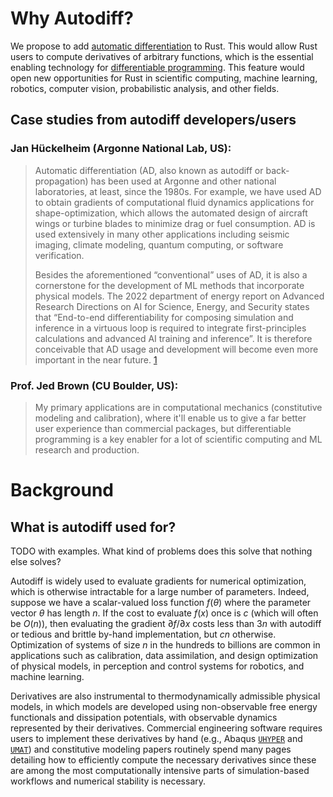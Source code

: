 # Why Autodiff?

We propose to add [automatic differentiation](https://en.wikipedia.org/wiki/Automatic_differentiation) to Rust.  This would allow Rust users to compute derivatives of arbitrary functions, which is the essential enabling technology for [differentiable programming](https://en.wikipedia.org/wiki/Differentiable_programming). This feature would open new opportunities for Rust in scientific computing, machine learning, robotics, computer vision, probabilistic analysis, and other fields.

## Case studies from autodiff developers/users

### Jan Hückelheim (Argonne National Lab, US):

> Automatic differentiation (AD, also known as autodiff or back-propagation) has been used at Argonne and other national laboratories, at least, since the 1980s. For example, we have used AD to obtain gradients of computational fluid dynamics applications for shape-optimization, which allows the automated design of aircraft wings or turbine blades to minimize drag or fuel consumption. AD is used extensively in many other applications including seismic imaging, climate modeling, quantum computing, or software verification.
>
> Besides the aforementioned “conventional” uses of AD, it is also a cornerstone for the development of ML methods that incorporate physical models. The 2022 department of energy report on Advanced Research Directions on AI for Science, Energy, and Security states that “End-to-end differentiability for composing simulation and inference in a virtuous loop is required to integrate first-principles calculations and advanced AI training and inference”. It is therefore conceivable that AD usage and development will become even more important in the near future.
[1](https://www.anl.gov/sites/www/files/2023-05/AI4SESReport-2023.pdf)

### Prof. Jed Brown (CU Boulder, US):

> My primary applications are in computational mechanics (constitutive modeling and calibration), where it'll enable us to give a far better user experience than commercial packages, but differentiable programming is a key enabler for a lot of scientific computing and ML research and production.

# Background


## What is autodiff used for?

TODO with examples.  What kind of problems does this solve that nothing else solves?

Autodiff is widely used to evaluate gradients for numerical optimization, which is otherwise intractable for a large number of parameters. Indeed, suppose we have a scalar-valued loss function $f(\theta)$ where the parameter vector $\theta$ has length $n$. If the cost to evaluate $f(x)$ once is $c$ (which will often be $O(n)$), then evaluating the gradient $\partial f/\partial x$ costs less than $3n$ with autodiff or tedious and brittle by-hand implementation, but $cn$ otherwise. Optimization of systems of size $n$ in the hundreds to billions are common in applications such as calibration, data assimilation, and design optimization of physical models, in perception and control systems for robotics, and machine learning.

Derivatives are also instrumental to thermodynamically admissible physical models, in which models are developed using non-observable free energy functionals and dissipation potentials, with observable dynamics represented by their derivatives. Commercial engineering software requires users to implement these derivatives by hand (e.g., Abaqus [`UHYPER`](https://abaqus-docs.mit.edu/2017/English/SIMACAESUBRefMap/simasub-c-uhyper.htm#simasub-c-uhyper-t-vartodefine1) and [`UMAT`](https://abaqus-docs.mit.edu/2017/English/SIMACAESUBRefMap/simasub-c-umat.htm#simasub-c-umat-t-vartodefine1)) and constitutive modeling papers routinely spend many pages detailing how to efficiently compute the necessary derivatives since these are among the most computationally intensive parts of simulation-based workflows and numerical stability is necessary.

